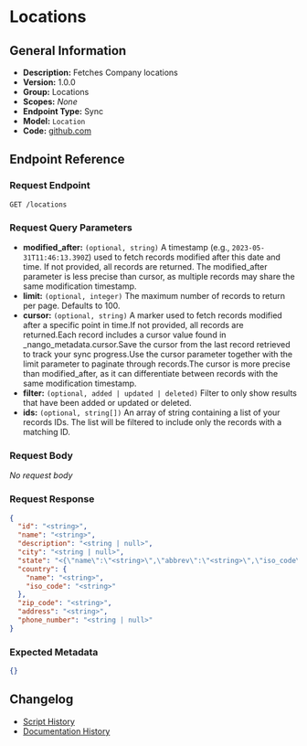 <!-- BEGIN GENERATED CONTENT -->
# Locations

## General Information

- **Description:** Fetches Company locations
- **Version:** 1.0.0
- **Group:** Locations
- **Scopes:** _None_
- **Endpoint Type:** Sync
- **Model:** `Location`
- **Code:** [github.com](https://github.com/NangoHQ/integration-templates/tree/main/integrations/workday/syncs/locations.ts)


## Endpoint Reference

### Request Endpoint

`GET /locations`

### Request Query Parameters

- **modified_after:** `(optional, string)` A timestamp (e.g., `2023-05-31T11:46:13.390Z`) used to fetch records modified after this date and time. If not provided, all records are returned. The modified_after parameter is less precise than cursor, as multiple records may share the same modification timestamp.
- **limit:** `(optional, integer)` The maximum number of records to return per page. Defaults to 100.
- **cursor:** `(optional, string)` A marker used to fetch records modified after a specific point in time.If not provided, all records are returned.Each record includes a cursor value found in _nango_metadata.cursor.Save the cursor from the last record retrieved to track your sync progress.Use the cursor parameter together with the limit parameter to paginate through records.The cursor is more precise than modified_after, as it can differentiate between records with the same modification timestamp.
- **filter:** `(optional, added | updated | deleted)` Filter to only show results that have been added or updated or deleted.
- **ids:** `(optional, string[])` An array of string containing a list of your records IDs. The list will be filtered to include only the records with a matching ID.

### Request Body

_No request body_

### Request Response

```json
{
  "id": "<string>",
  "name": "<string>",
  "description": "<string | null>",
  "city": "<string | null>",
  "state": "<{\"name\":\"<string>\",\"abbrev\":\"<string>\",\"iso_code\":\"<string>\"} | <null>>",
  "country": {
    "name": "<string>",
    "iso_code": "<string>"
  },
  "zip_code": "<string>",
  "address": "<string>",
  "phone_number": "<string | null>"
}
```

### Expected Metadata

```json
{}
```

## Changelog

- [Script History](https://github.com/NangoHQ/integration-templates/commits/main/integrations/workday/syncs/locations.ts)
- [Documentation History](https://github.com/NangoHQ/integration-templates/commits/main/integrations/workday/syncs/locations.md)

<!-- END  GENERATED CONTENT -->


